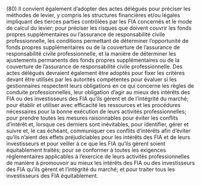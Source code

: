(80) Il convient également d’adopter des actes délégués pour préciser les méthodes de levier, y compris les structures financières et/ou légales impliquant des tierces parties contrôlées par les FIA concernés et le mode de calcul du levier; pour préciser les risques que doivent couvrir les fonds propres supplémentaires ou l’assurance de responsabilité civile professionnelle, les conditions permettant de déterminer l’opportunité de fonds propres supplémentaires ou de la couverture de l’assurance de responsabilité civile professionnelle, et la manière de déterminer les ajustements permanents des fonds propres supplémentaires ou de la couverture de l’assurance de responsabilité civile professionnelle. Des actes délégués devraient également être adoptés pour fixer les critères devant être utilisés par les autorités compétentes pour évaluer si les gestionnaires respectent leurs obligations en ce qui concerne les règles de conduite professionnelles, leur obligation d’agir au mieux des intérêts des FIA ou des investisseurs des FIA qu’ils gèrent et de l’intégrité du marché; pour établir et utiliser avec efficacité les ressources et les procédures nécessaires pour la bonne exécution de leurs activités professionnelles; pour prendre toutes les mesures raisonnables pour éviter les conflits d’intérêt et, lorsque ces derniers sont inévitables, pour identifier, gérer et suivre et, le cas échéant, communiquer ces conflits d’intérêts afin d’éviter qu’ils n’aient des effets préjudiciables pour les intérêts des FIA et de leurs investisseurs et pour veiller à ce que les FIA qu’ils gèrent soient équitablement traités; pour se conformer à toutes les exigences réglementaires applicables à l’exercice de leurs activités professionnelles de manière à promouvoir au mieux les intérêts des FIA ou des investisseurs des FIA qu’ils gèrent et l’intégrité du marché; et pour traiter tous les investisseurs des FIA équitablement.